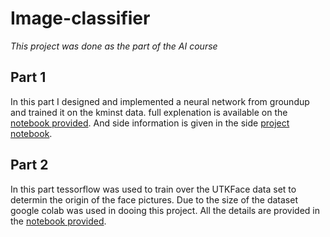# Image-classifier
*This project was done as the part of the AI course*

## Part 1
In this part I designed and implemented a neural network from groundup and trained it on the kminst data. full explenation is available on the [notebook provided](https://github.com/soheilzi/Image-classifier/blob/main/Part1/feedforward-groudup.html). And side information is given in the side [project notebook](https://github.com/soheilzi/Image-classifier/blob/main/Part1/side-project.html).

## Part 2
In this part tessorflow was used to train over the UTKFace data set to determin the origin of the face pictures. Due to the size of the dataset google colab was used in dooing this project. All the details are provided in the [notebook provided](https://github.com/soheilzi/Image-classifier/blob/main/Part2/feedforward-NN.html). 
